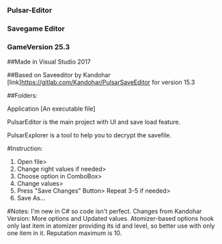 ### Pulsar-Editor
### Savegame Editor
### GameVersion 25.3

##Made in Visual Studio 2017

##Based on Saveeditor by Kandohar [link]https://gitlab.com/Kandohar/PulsarSaveEditor for version 15.3

##Folders:

Application [An executable file]

PulsarEditor is the main project with UI and save load feature.

PulsarExplorer is a tool to help you to decrypt the savefile.

#Instruction:
1) Open file>
2) Change right values if needed>
3) Choose option in ComboBox>
4) Change values>
5) Press "Save Changes" Button> Repeat 3-5 if needed>
6) Save As... 

#Notes:
I'm new in C# so code isn't perfect. Changes from Kandohar Version: More options and Updated values.
Atomizer-based options hook only last item in atomizer providing its id and level, so better use with only one item in it.
Reputation maximum is 10.


